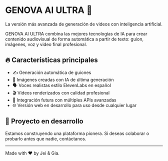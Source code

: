 # GENOVA AI ULTRA 🚀

La versión más avanzada de generación de videos con inteligencia artificial.

GENOVA AI ULTRA combina las mejores tecnologías de IA para crear contenido audiovisual de forma automática a partir de texto: guion, imágenes, voz y video final profesional.

## 🔥 Características principales

- ✍️ Generación automática de guiones
- 🎨 Imágenes creadas con IA de última generación
- 🗣️ Voces realistas estilo ElevenLabs en español
- 🎬 Videos renderizados con calidad profesional
- 🧠 Integración futura con múltiples APIs avanzadas
- 🌐 Versión web en desarrollo para uso desde cualquier lugar

## 🚧 Proyecto en desarrollo

Estamos construyendo una plataforma pionera. Si deseas colaborar o probarlo antes que nadie, contáctanos.

---

Made with ❤️ by Jei & Gia.

